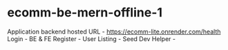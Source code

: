 # ecomm-be-mern-offline-1
Application backend hosted URL - https://ecomm-lite.onrender.com/health
Login - BE & FE
Register - User
Listing - 
Seed 
Dev Helper - 
